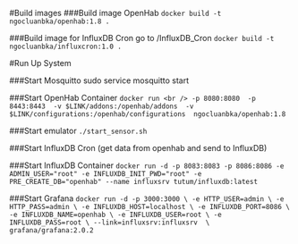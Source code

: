 #Build images
###Build image OpenHab
`docker build -t ngocluanbka/openhab:1.8 .`

###Build image for InfluxDB Cron
go to /InfluxDB_Cron
`docker build -t ngocluanbka/influxcron:1.0 .`


#Run Up System

###Start Mosquitto
sudo service mosquitto start

###Start OpenHab Container
`docker run <br />
-p 8080:8080 
-p 8443:8443 
-v $LINK/addons:/openhab/addons 
-v $LINK/configurations:/openhab/configurations 
ngocluanbka/openhab:1.8
`

###Start emulator
`./start_sensor.sh`

###Start InfluxDB Cron (get data from openhab and send to InfluxDB)


###Start InfluxDB Container
`docker run -d -p 8083:8083 -p 8086:8086 -e ADMIN_USER="root" -e INFLUXDB_INIT_PWD="root" -e PRE_CREATE_DB="openhab" --name influxsrv tutum/influxdb:latest`

###Start Grafana
`docker run -d -p 3000:3000 \
-e HTTP_USER=admin \
-e HTTP_PASS=admin \
-e INFLUXDB_HOST=localhost \
-e INFLUXDB_PORT=8086 \
-e INFLUXDB_NAME=openhab \
-e INFLUXDB_USER=root \
-e INFLUXDB_PASS=root \
--link=influxsrv:influxsrv  \
grafana/grafana:2.0.2
`
